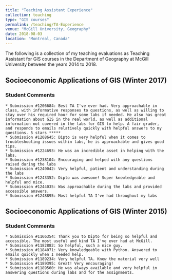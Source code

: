 ```yaml
---
title: "Teaching Assistant Experience"
collection: teaching
type: "GIS courses"
permalink: /teaching/TA-Experience
venue: "McGill University, Geography"
date: 2018-08-03
location: "Montreal, Canada"
---
```


The following is a collection of my teaching evaluations as Teaching Assistant for GIS courses in the Department of Geography at McGill University between the years 2014 to 2018.

## Socioeconomic Applications of GIS (Winter 2017)

<canvas id="myChart1" width="400" height="200"></canvas>
<script>
var ctx = document.getElementById("myChart").getContext('2d');
var myChart = new Chart(ctx, {
    type: 'horizontalBar',
    data: {
        labels: ["Excellent", "Very Good", "Good", "Fair", "Poor"],
        datasets: [{
            data: [11, 0, 2, 0, 0],
            backgroundColor: 'rgba(200, 200, 200, 0.8)',
            borderColor: 'rgba(200, 200, 200, 1)',
            borderWidth: 1
        }]
    }
});
</script>

### Student Comments
    * Submission #1206684: Best TA I've ever had. Very approachable in class, with informative responses to questions, as well as willing to stay over his required hour for some labs if needed. He also has great information about GIS in the real world, as well as additional information not covered in the labs for GIS to help. A fair grader, and responds to emails relatively quickly with helpful answers to my questions. 5 stars *****
    * Submission #1208645: Dipto is very helpful when it comes to troubleshooting issues within labs, he is approachable and gives good tips.
    * Submission #1224693: He was an incredible asset in helping with the labs.
    * Submission #1238104: Encouraging and helped with any questions raised during the labs
    * Submission #1240042: Very helpful, patient and understanding during the labs
    * Submission #1243352: Dipto was awesome! Super knowledgeable and helpful and nice.
    * Submission #1244035: Was approachable during the labs and provided accessible answers.
    * Submission #1248895: Most helpful TA I've had throughout my labs
    
    
 ## Socioeconomic Applications of GIS (Winter 2015)

<canvas id="myChart2" width="400" height="200"></canvas>
<script>
var ctx = document.getElementById("myChart").getContext('2d');
var myChart = new Chart(ctx, {
    type: 'horizontalBar',
    data: {
        labels: ["Excellent", "Very Good", "Good", "Fair", "Poor"],
        datasets: [{
            data: [13, 0, 0, 0, 0],
            backgroundColor: 'rgba(200, 200, 200, 0.8)',
            borderColor: 'rgba(200, 200, 200, 1)',
            borderWidth: 1
        }]
    }
});
</script>

### Student Comments
    * Submission #1166354: Thank you to Dipto for being so helpful and accessible. The most useful and kind TA I've ever had at McGill.
    * Submission #1182882: So helpful, such a nice guy.
    * Submission #1184071: Very knowledgeable with Python. Answered to emails quickly when I needed help.
    * Submission #1189234: Very helpful TA. Knew the material very well
    * Submission #1189395: Great! Very encouraging!
    * Submission #1189560: He was always available and very helpful in answering questions during labs and for the assignments.
